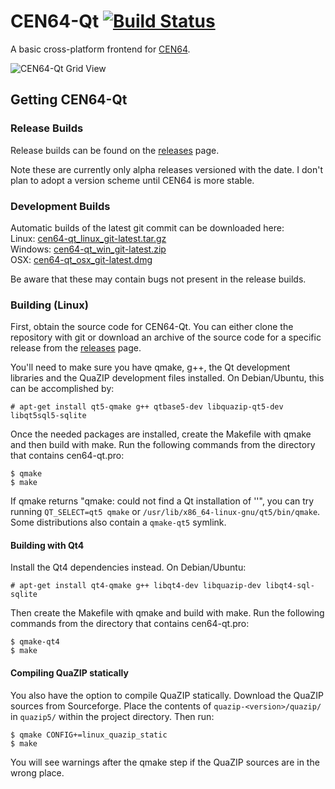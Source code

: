 # CEN64-Qt [![Build Status](https://travis-ci.org/dh4/cen64-qt.svg?branch=master)](https://travis-ci.org/dh4/cen64-qt)

A basic cross-platform frontend for [CEN64](http://cen64.com/).

![CEN64-Qt Grid View](https://raw.githubusercontent.com/dh4/cen64-qt/master/resources/demos/main.jpg)


## Getting CEN64-Qt

### Release Builds

Release builds can be found on the [releases](https://github.com/dh4/cen64-qt/releases) page.

Note these are currently only alpha releases versioned with the date. I don't plan to adopt a version scheme until CEN64 is more stable.

### Development Builds

Automatic builds of the latest git commit can be downloaded here:  
Linux: [cen64-qt_linux_git-latest.tar.gz](https://s3.amazonaws.com/dh4/cen64-qt/master/cen64-qt_linux_git-latest.tar.gz)  
Windows: [cen64-qt_win_git-latest.zip](https://s3.amazonaws.com/dh4/cen64-qt/master/cen64-qt_win_git-latest.zip)  
OSX: [cen64-qt_osx_git-latest.dmg](https://s3.amazonaws.com/dh4/cen64-qt/master/cen64-qt_osx_git-latest.dmg)

Be aware that these may contain bugs not present in the release builds.

### Building (Linux)

First, obtain the source code for CEN64-Qt. You can either clone the repository with git or download an archive of the source code for a specific release from the [releases](https://github.com/dh4/cen64-qt/releases) page.

You'll need to make sure you have qmake, g++, the Qt development libraries and the QuaZIP development files installed. On Debian/Ubuntu, this can be accomplished by:

```
# apt-get install qt5-qmake g++ qtbase5-dev libquazip-qt5-dev libqt5sql5-sqlite
```

Once the needed packages are installed, create the Makefile with qmake and then build with make. Run the following commands from the directory that contains cen64-qt.pro:

```
$ qmake
$ make
```

If qmake returns "qmake: could not find a Qt installation of ''", you can try running `QT_SELECT=qt5 qmake` or `/usr/lib/x86_64-linux-gnu/qt5/bin/qmake`. Some distributions also contain a `qmake-qt5` symlink.

#### Building with Qt4

Install the Qt4 dependencies instead. On Debian/Ubuntu:

```
# apt-get install qt4-qmake g++ libqt4-dev libquazip-dev libqt4-sql-sqlite
```

Then create the Makefile with qmake and build with make. Run the following commands from the directory that contains cen64-qt.pro:

```
$ qmake-qt4
$ make
```

#### Compiling QuaZIP statically

You also have the option to compile QuaZIP statically. Download the QuaZIP sources from Sourceforge. Place the contents of `quazip-<version>/quazip/` in `quazip5/` within the project directory. Then run:

```
$ qmake CONFIG+=linux_quazip_static
$ make
```

You will see warnings after the qmake step if the QuaZIP sources are in the wrong place.
